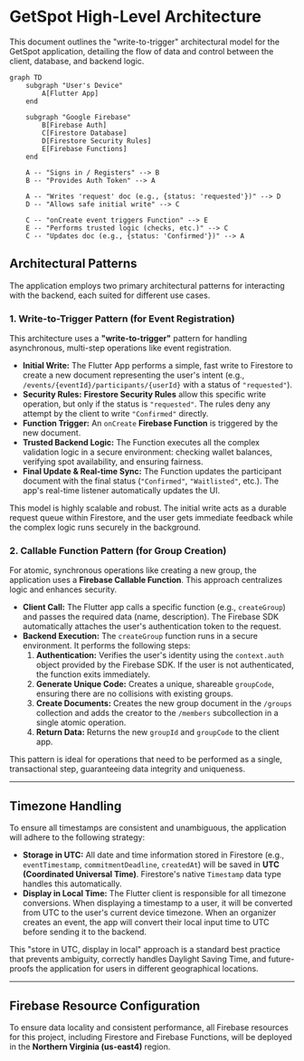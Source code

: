 # GetSpot High-Level Architecture

This document outlines the "write-to-trigger" architectural model for the GetSpot application, detailing the flow of data and control between the client, database, and backend logic.

```mermaid
graph TD
    subgraph "User's Device"
        A[Flutter App]
    end

    subgraph "Google Firebase"
        B[Firebase Auth]
        C[Firestore Database]
        D[Firestore Security Rules]
        E[Firebase Functions]
    end

    A -- "Signs in / Registers" --> B
    B -- "Provides Auth Token" --> A

    A -- "Writes 'request' doc (e.g., {status: 'requested'})" --> D
    D -- "Allows safe initial write" --> C
    
    C -- "onCreate event triggers Function" --> E
    E -- "Performs trusted logic (checks, etc.)" --> C
    C -- "Updates doc (e.g., {status: 'Confirmed'})" --> A
```

## Architectural Patterns

The application employs two primary architectural patterns for interacting with the backend, each suited for different use cases.

### 1. Write-to-Trigger Pattern (for Event Registration)

This architecture uses a **"write-to-trigger"** pattern for handling asynchronous, multi-step operations like event registration.

*   **Initial Write:** The Flutter App performs a simple, fast write to Firestore to create a new document representing the user's intent (e.g., `/events/{eventId}/participants/{userId}` with a status of `"requested"`).
*   **Security Rules:** **Firestore Security Rules** allow this specific write operation, but only if the status is `"requested"`. The rules deny any attempt by the client to write `"Confirmed"` directly.
*   **Function Trigger:** An `onCreate` **Firebase Function** is triggered by the new document.
*   **Trusted Backend Logic:** The Function executes all the complex validation logic in a secure environment: checking wallet balances, verifying spot availability, and ensuring fairness.
*   **Final Update & Real-time Sync:** The Function updates the participant document with the final status (`"Confirmed"`, `"Waitlisted"`, etc.). The app's real-time listener automatically updates the UI.

This model is highly scalable and robust. The initial write acts as a durable request queue within Firestore, and the user gets immediate feedback while the complex logic runs securely in the background.

### 2. Callable Function Pattern (for Group Creation)

For atomic, synchronous operations like creating a new group, the application uses a **Firebase Callable Function**. This approach centralizes logic and enhances security.

*   **Client Call:** The Flutter app calls a specific function (e.g., `createGroup`) and passes the required data (name, description). The Firebase SDK automatically attaches the user's authentication token to the request.
*   **Backend Execution:** The `createGroup` function runs in a secure environment. It performs the following steps:
    1.  **Authentication:** Verifies the user's identity using the `context.auth` object provided by the Firebase SDK. If the user is not authenticated, the function exits immediately.
    2.  **Generate Unique Code:** Creates a unique, shareable `groupCode`, ensuring there are no collisions with existing groups.
    3.  **Create Documents:** Creates the new group document in the `/groups` collection and adds the creator to the `/members` subcollection in a single atomic operation.
    4.  **Return Data:** Returns the new `groupId` and `groupCode` to the client app.

This pattern is ideal for operations that need to be performed as a single, transactional step, guaranteeing data integrity and uniqueness.

---

## Timezone Handling

To ensure all timestamps are consistent and unambiguous, the application will adhere to the following strategy:

*   **Storage in UTC:** All date and time information stored in Firestore (e.g., `eventTimestamp`, `commitmentDeadline`, `createdAt`) will be saved in **UTC (Coordinated Universal Time)**. Firestore's native `Timestamp` data type handles this automatically.
*   **Display in Local Time:** The Flutter client is responsible for all timezone conversions. When displaying a timestamp to a user, it will be converted from UTC to the user's current device timezone. When an organizer creates an event, the app will convert their local input time to UTC before sending it to the backend.

This "store in UTC, display in local" approach is a standard best practice that prevents ambiguity, correctly handles Daylight Saving Time, and future-proofs the application for users in different geographical locations.

---

## Firebase Resource Configuration

To ensure data locality and consistent performance, all Firebase resources for this project, including Firestore and Firebase Functions, will be deployed in the **Northern Virginia (us-east4)** region.
